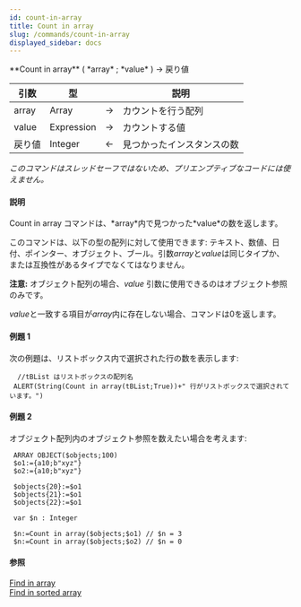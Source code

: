 ```yaml
---
id: count-in-array
title: Count in array
slug: /commands/count-in-array
displayed_sidebar: docs
---
```


<!--REF #_command_.Count in array.Syntax-->**Count in array** ( *array* ; *value* ) -> 戻り値<!-- END REF-->
<!--REF #_command_.Count in array.Params-->
| 引数 | 型 |  | 説明 |
| --- | --- | --- | --- |
| array | Array | &#8594;  | カウントを行う配列 |
| value | Expression | &#8594;  | カウントする値 |
| 戻り値 | Integer | &#8592; | 見つかったインスタンスの数 |

<!-- END REF-->

*このコマンドはスレッドセーフではないため、プリエンプティブなコードには使えません。*


#### 説明 

<!--REF #_command_.Count in array.Summary-->Count in array コマンドは、*array*内で見つかった*value*の数を返します。<!-- END REF-->

このコマンドは、以下の型の配列に対して使用できます: テキスト、数値、日付、ポインター、オブジェクト、ブール。引数*array*と*value*は同じタイプか、または互換性があるタイプでなくてはなりません。

**注意:** オブジェクト配列の場合、*value* 引数に使用できるのはオブジェクト参照のみです。

*value*と一致する項目が*array*内に存在しない場合、コマンドは0を返します。

#### 例題 1 

次の例題は、リストボックス内で選択された行の数を表示します: 

```4d
  //tBList はリストボックスの配列名
 ALERT(String(Count in array(tBList;True))+" 行がリストボックスで選択されています。")
```

#### 例題 2 

オブジェクト配列内のオブジェクト参照を数えたい場合を考えます:

```4d
 ARRAY OBJECT($objects;100)
 $o1:={a10;b"xyz"}
 $o2:={a10;b"xyz"}
 
 $objects{20}:=$o1
 $objects{21}:=$o1
 $objects{22}:=$o1
 
 var $n : Integer
 
 $n:=Count in array($objects;$o1) // $n = 3 
 $n:=Count in array($objects;$o2) // $n = 0
```

#### 参照 

[Find in array](find-in-array.md)  
[Find in sorted array](find-in-sorted-array.md)  